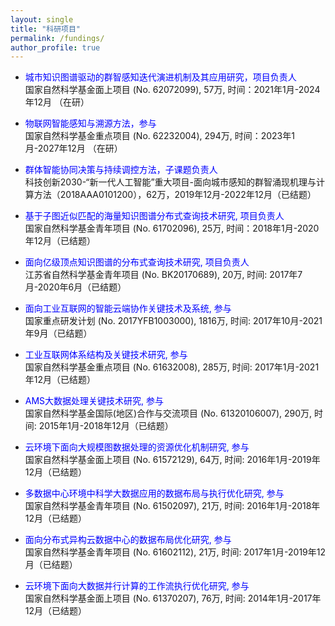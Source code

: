 ```yaml
---
layout: single
title: "科研项目"
permalink: /fundings/
author_profile: true
---
```

- <span style="color: blue"> 城市知识图谱驱动的群智感知迭代演进机制及其应用研究，项目负责人</span> <br />
国家自然科学基金面上项目 (No. 62072099), 57万, 时间：2021年1月-2024年12月 （在研）

- <span style="color: blue"> 物联网智能感知与溯源方法，参与</span> <br />国家自然科学基金重点项目 (No. 62232004), 294万, 时间：2023年1月-2027年12月 （在研）

- <span style="color: blue"> 群体智能协同决策与持续调控方法，子课题负责人</span> <br />
科技创新2030-“新一代人工智能”重大项目-面向城市感知的群智涌现机理与计算方法（2018AAA0101200），62万，2019年12月-2022年12月（已结题）

-  <span style="color: blue">基于子图近似匹配的海量知识图谱分布式查询技术研究, 项目负责人</span><br />
国家自然科学基金青年项目 (No. 61702096), 25万, 时间：2018年1月-2020年12月（已结题）

- <span style="color: blue">面向亿级顶点知识图谱的分布式查询技术研究, 项目负责人</span><br />
江苏省自然科学基金青年项目 (No. BK20170689), 20万, 时间: 2017年7月-2020年6月（已结题）

- <span style="color: blue">面向工业互联网的智能云端协作关键技术及系统, 参与</span><br />
国家重点研发计划 (No. 2017YFB1003000), 1816万, 时间: 2017年10月-2021年9月（已结题）

- <span style="color: blue">工业互联网体系结构及关键技术研究, 参与</span><br />
国家自然科学基金重点项目 (No. 61632008), 285万, 时间: 2017年1月-2021年12月（已结题）

- <span style="color: blue">AMS大数据处理关键技术研究, 参与</span><br />
国家自然科学基金国际(地区)合作与交流项目 (No. 61320106007), 290万, 时间: 2015年1月-2018年12月（已结题）

- <span style="color: blue">云环境下面向大规模图数据处理的资源优化机制研究, 参与</span><br />
国家自然科学基金面上项目 (No. 61572129), 64万, 时间: 2016年1月-2019年12月（已结题）

- <span style="color: blue">多数据中心环境中科学大数据应用的数据布局与执行优化研究, 参与</span><br />
国家自然科学基金青年项目 (No. 61502097), 21万, 时间: 2016年1月-2018年12月（已结题）

- <span style="color: blue">面向分布式异构云数据中心的数据布局优化研究, 参与</span><br />
国家自然科学基金青年项目 (No. 61602112), 21万, 时间: 2017年1月-2019年12月（已结题）

- <span style="color: blue">云环境下面向大数据并行计算的工作流执行优化研究, 参与</span><br />
国家自然科学基金面上项目 (No. 61370207), 76万, 时间: 2014年1月-2017年12月（已结题）